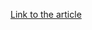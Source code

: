 [Link to the article](https://fireeye.com/blog/threat-research/2020/01/saigon-mysterious-ursnif-fork.html)
